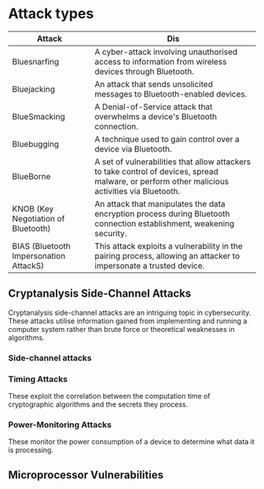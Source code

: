 # Attack types

| Attack | Dis  |
|--------|------|
| Bluesnarfing | A cyber-attack involving unauthorised access to information from wireless devices through Bluetooth. |
| Bluejacking | An attack that sends unsolicited messages to Bluetooth-enabled devices. |
| BlueSmacking | A Denial-of-Service attack that overwhelms a device's Bluetooth connection. |
| Bluebugging | A technique used to gain control over a device via Bluetooth. |
| BlueBorne | A set of vulnerabilities that allow attackers to take control of devices, spread malware, or perform other malicious activities via Bluetooth. | 
| KNOB (Key Negotiation of Bluetooth) | An attack that manipulates the data encryption process during Bluetooth connection establishment, weakening security. | 
| BIAS (Bluetooth Impersonation AttackS) | This attack exploits a vulnerability in the pairing process, allowing an attacker to impersonate a trusted device. |

## Cryptanalysis Side-Channel Attacks

Cryptanalysis side-channel attacks are an intriguing topic in cybersecurity. These attacks utilise information gained from implementing and running a computer system rather than brute force or theoretical weaknesses in algorithms.

### Side-channel attacks
### Timing Attacks
These exploit the correlation between the computation time of cryptographic algorithms and the secrets they process.

### Power-Monitoring Attacks
These monitor the power consumption of a device to determine what data it is processing.


## Microprocessor Vulnerabilities